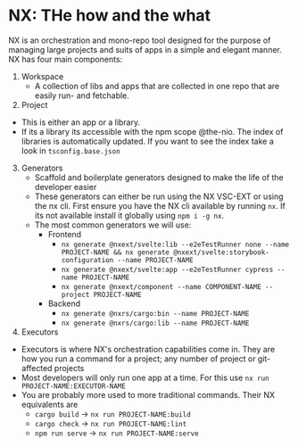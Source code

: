 # NX: THe how and the what

NX is an orchestration and mono-repo tool designed for the purpose of managing large projects and suits of apps in a simple and elegant manner. NX has four main components:

1. Workspace
   - A collection of libs and apps that are collected in one repo that are easily run- and fetchable.
2. Project

- This is either an app or a library.
- If its a library its accessible with the npm scope @the-nio. The index of libraries is automatically updated. If you want to see the index take a look in `tsconfig.base.json`

3. Generators
   - Scaffold and boilerplate generators designed to make the life of the developer easier
   - These generators can either be run using the NX VSC-EXT or using the nx cli. First ensure you have the NX cli available by running `nx`. If its not available install it globally using `npm i -g nx`.
   - The most common generators we will use:
     - Frontend
       - `nx generate @nxext/svelte:lib --e2eTestRunner none --name PROJECT-NAME && nx generate @nxext/svelte:storybook-configuration --name PROJECT-NAME`
       - `nx generate @nxext/svelte:app --e2eTestRunner cypress --name PROJECT-NAME`
       - `nx generate @nxext/component --name COMPONENT-NAME --project PROJECT-NAME`
     - Backend
       - `nx generate @nxrs/cargo:bin --name PROJECT-NAME`
       - `nx generate @nxrs/cargo:lib --name PROJECT-NAME`
4. Executors
  - Executors is where NX's orchestration capabilities come in. They are how you run a command for a project; any number of project or git-affected projects
  - Most developers will only run one app at a time. For this use `nx run PROJECT-NAME:EXECUTOR-NAME`
  - You are probably more used to more traditional commands. Their NX equivalents are
    - `cargo build` &rarr; `nx run PROJECT-NAME:build`
    - `cargo check` &rarr; `nx run PROJECT-NAME:lint`
    - `npm run serve` &rarr; `nx run PROJECT-NAME:serve`
